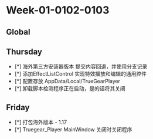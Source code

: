 # Week-01-0102-0103

## Global

## Thursday

- [*] 海外第三方安装器版本 提交内容回退，并使用分支记录
- [*] 添加EffectListControl 实现特效播放和编辑的通用控件
- [*] 配置存放 AppData/Local/TrueGearPlayer
- [*] 卸载脚本检测程序正在启动，是的话将其关闭

## Friday

- [*] 打包海外版本 - 1.17
- [*] Truegear_Player MainWindow 关闭时关闭程序
